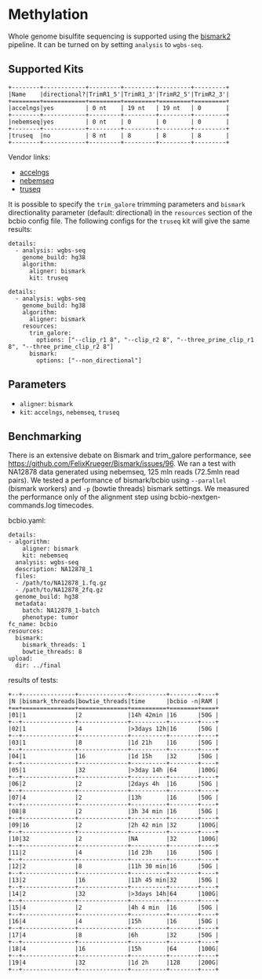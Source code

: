 # Methylation

Whole genome bisulfite sequencing is supported using
the [bismark2](https://www.bioinformatics.babraham.ac.uk/projects/bismark/) pipeline.
It can be turned on by setting `analysis` to `wgbs-seq`.

## Supported Kits
```eval_rst
+--------+------------+---------+---------+---------+---------+
|Name    |directional?|TrimR1_5'|TrimR1_3'|TrimR2_5'|TrimR2_3'|
+========+============+=========+=========+=========+=========+
|accelngs|yes         | 0 nt    | 19 nt   | 19 nt   | 0       |
+--------+------------+---------+---------+---------+---------+
|nebemseq|yes         | 0 nt    | 0       | 0       | 0       |
+--------+------------+---------+---------+---------+---------+
|truseq  |no          | 8 nt    | 8       | 8       | 8       |
+--------+------------+---------+---------+---------+---------+
```

Vendor links:
- [accelngs](https://swiftbiosci.com/accel-ngs-methyl-seq-dna-library-kit/)
- [nebemseq](https://www.neb.com/products/e7120-nebnext-enzymatic-methyl-seq-kit)
- [truseq](https://www.illumina.com/products/by-type/sequencing-kits/library-prep-kits/truseq-methyl-capture-epic.html)


It is possible to specify the `trim_galore` trimming parameters and `bismark` directionality parameter (default: directional) in the `resources` section of the bcbio config file. The following configs for the `truseq` kit will give the same results:
```
details:
  - analysis: wgbs-seq
    genome_build: hg38
    algorithm:
      aligner: bismark
      kit: truseq
```
```
details:
  - analysis: wgbs-seq
    genome_build: hg38
    algorithm:
      aligner: bismark
    resources:
      trim_galore:
        options: ["--clip_r1 8", "--clip_r2 8", "--three_prime_clip_r1 8", "--three_prime_clip_r2 8"]
      bismark:
        options: ["--non_directional"]
```

## Parameters
- `aligner`: `bismark`
- `kit`: `accelngs`, `nebemseq`, `truseq`

## Benchmarking
There is an extensive debate on Bismark and trim_galore performance, see https://github.com/FelixKrueger/Bismark/issues/96.
We ran a test with NA12878 data generated using nebemseq, 125 mln reads (72.5mln read pairs).
We tested a performance of bismark/bcbio using `--parallel` (bismark workers) and `-p` (bowtie threads) bismark settings.
We measured the performance only of the alignment step using bcbio-nextgen-commands.log timecodes.

bcbio.yaml:
```
details:
- algorithm:
    aligner: bismark
    kit: nebemseq
  analysis: wgbs-seq
  description: NA12878_1
  files:
  - /path/to/NA12878_1.fq.gz
  - /path/to/NA12878_2fq.gz
  genome_build: hg38
  metadata:
    batch: NA12878_1-batch
    phenotype: tumor
fc_name: bcbio
resources:
  bismark:
    bismark_threads: 1
    bowtie_threads: 8
upload:
  dir: ../final
```

results of tests:

```eval_rst
+--+---------------+--------------+----------+--------+----+
|N |bismark_threads|bowtie_threads|time      |bcbio -n|RAM |
+==+===============+==============+==========+========+====+
|01|1              |2             |14h 42min |16      |50G |
+--+---------------+--------------+----------+--------+----+
|02|1              |4             |>3days 12h|16      |50G |
+--+---------------+--------------+----------+--------+----+
|03|1              |8             |1d 21h    |16      |50G |
+--+---------------+--------------+----------+--------+----+
|04|1              |16            |1d 15h    |32      |50G |
+--+---------------+--------------+----------+--------+----+
|05|1              |32	          |>3day 14h |64      |100G|
+--+---------------+--------------+----------+--------+----+
|06|2              |2             |2days 4h  |16      |50G |
+--+---------------+--------------+----------+--------+----+
|07|4              |2             |13h       |16      |50G |
+--+---------------+--------------+----------+--------+----+
|08|8              |2             |3h 34 min |16      |50G |
+--+---------------+--------------+----------+--------+----+
|09|16             |2             |2h 42 min |32      |100G|
+--+---------------+--------------+----------+--------+----+
|10|32             |2             |NA        |32      |100G|
+--+---------------+--------------+----------+--------+----+
|11|2              |4             |1d 23h    |16      |50G |
+--+---------------+--------------+----------+--------+----+
|12|2              |8             |11h 30 min|16      |50G |
+--+---------------+--------------+----------+--------+----+
|13|2              |16            |11h 45 min|32      |50G |
+--+---------------+--------------+----------+--------+----+
|14|2              |32            |>3days 14h|64      |100G|
+--+---------------+--------------+----------+--------+----+
|15|4              |2             |4h 4 min  |16      |50G |
+--+---------------+--------------+----------+--------+----+
|16|4              |4             |15h       |16      |50G |
+--+---------------+--------------+----------+--------+----+
|17|4              |8             |6h        |32      |50G |
+--+---------------+--------------+----------+--------+----+
|18|4              |16            |15h       |64      |100G|
+--+---------------+--------------+----------+--------+----+
|19|4              |32            |1d 2h     |128     |200G|
+--+---------------+--------------+----------+--------+----+
```
